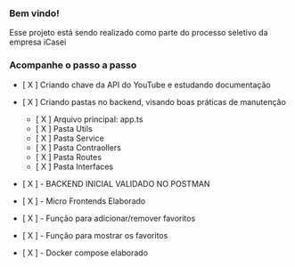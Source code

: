 ### Bem vindo!

Esse projeto está sendo realizado como parte do processo seletivo da empresa iCasei

### Acompanhe o passo a passo

- [ X ] Criando chave da API do YouTube e estudando documentação
- [ X ] Criando pastas no backend, visando boas práticas de manutenção
  - [ X ] Arquivo principal: app.ts
  - [ X ] Pasta Utils
  - [ X ] Pasta Service
  - [ X ] Pasta Contraollers
  - [ X ] Pasta Routes
  - [ X ] Pasta Interfaces
- [ X ] - BACKEND INICIAL VALIDADO NO POSTMAN

- [ X ] - Micro Frontends Elaborado
- [ X ] - Função para adicionar/remover favoritos
- [ X ] - Função para mostrar os favoritos
- [ X ] - Docker compose elaborado
